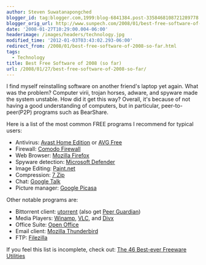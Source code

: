 ```yaml
---
author: Steven Suwatanapongched
blogger_id: tag:blogger.com,1999:blog-6841384.post-3358468108721289778
blogger_orig_url: http://www.sunpech.com/2008/01/best-free-software-of-2008-so-far.html
date: '2008-01-27T10:29:00.004-06:00'
headerimage: /images/headers/technology.jpg
modified_time: '2012-01-03T03:43:02.293-06:00'
redirect_from: /2008/01/best-free-software-of-2008-so-far.html
tags:
  - Technology
title: Best Free Software of 2008 (so far)
url: /2008/01/27/best-free-software-of-2008-so-far/
---
```



I find myself reinstalling software on another friend's laptop yet again.  What was the problem?  Computer virii, trojan horses, adware, and spyware made the system unstable.  How did it get this way?  Overall, it's because of not having a good understanding of computers, but in particular, peer-to-peer(P2P) programs such as BearShare.

Here is a list of the most common FREE programs I recommend for typical users:

<ul>
  <li>Antivirus: <a href="http://www.avast.com/eng/avast_4_home.html" target="_blank" rel="noopener noreferrer">Avast Home Edition</a> or <a href="http://free.grisoft.com/" target="_blank" rel="noopener noreferrer">AVG Free</a></li>
  <li>Firewall: <a href="http://www.personalfirewall.comodo.com/" target="_blank" rel="noopener noreferrer">Comodo Firewall</a></li>
  <li>Web Browser: <a href="http://www.mozilla.com/firefox/" target="_blank" rel="noopener noreferrer">Mozilla Firefox</a></li>
  <li>Spyware detection: <a href="http://www.microsoft.com/athome/security/spyware/software/default.mspx" target="_blank" rel="noopener noreferrer">Microsoft Defender</a></li>
  <li>Image Editing: <a href="http://www.getpaint.net/" target="_blank" rel="noopener noreferrer">Paint.net</a></li>
  <li>Compression: <a href="http://www.7-zip.org/" target="_blank" rel="noopener noreferrer">7 Zip</a></li>
  <li>Chat: <a href="http://talk.google.com/" target="_blank" rel="noopener noreferrer">Google Talk</a></li>
  <li>Picture manager: <a href="http://picasa.google.com/" target="_blank" rel="noopener noreferrer">Google Picasa</a></li>
</ul>

Other notable programs are:

<ul>
  <li>Bittorrent client: <a href="http://www.utorrent.com/" target="_blank" rel="noopener noreferrer">utorrent</a> (also get <a href="http://phoenixlabs.org/pg2/" target="_blank" rel="noopener noreferrer">Peer Guardian</a>)</li>
  <li>Media Players: <a href="http://www.winamp.com/" target="_blank" rel="noopener noreferrer">Winamp</a>, <a href="http://www.videolan.org/vlc/" target="_blank" rel="noopener noreferrer">VLC</a>, and <a href="http://www.divx.com/" target="_blank" rel="noopener noreferrer">Divx</a></li>
  <li>Office Suite: <a href="http://www.openoffice.org/" target="_blank" rel="noopener noreferrer">Open Office</a></li>
  <li>Email client: <a href="http://www.mozilla.com/thunderbird/" target="_blank" rel="noopener noreferrer">Mozilla Thunderbird</a></li>
  <li>FTP: <a href="http://filezilla-project.org/" target="_blank" rel="noopener noreferrer">Filezilla</a></li>
</ul>

If you feel this list is incomplete, check out: <a href="http://www.techsupportalert.com/best_46_free_utilities.htm">The 46 Best-ever Freeware Utilities</a>